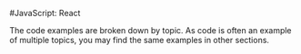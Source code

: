 #JavaScript: React

The code examples are broken down by topic. As code is often an example of multiple topics, you may find the same examples in other sections.
